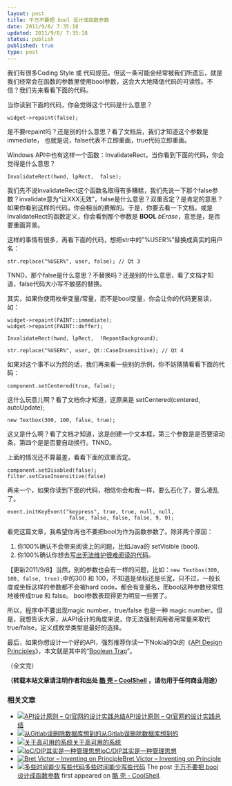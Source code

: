 ```yaml
---
layout: post
title: 千万不要把 bool 设计成函数参数
date: 2011/9/8/ 7:35:18
updated: 2011/9/8/ 7:35:18
status: publish
published: true
type: post
---
```


我们有很多Coding Style 或 代码规范。但这一条可能会经常被我们所遗忘，就是我们经常会在函数的参数里使用bool参数，这会大大地降低代码的可读性。不信？我们先来看看下面的代码。


当你读到下面的代码，你会觉得这个代码是什么意思？


`widget->repaint(false);`


是不要repaint吗？还是别的什么意思？看了文档后，我们才知道这个参数是immediate， 也就是说，false代表不立即重画，true代码立即重画。


Windows API中也有这样一个函数：InvalidateRect，当你看到下面的代码，你会觉得是什么意思？


`InvalidateRect(hwnd, lpRect,  false);`


我们先不说InvalidateRect这个函数名取得有多糟糕，我们先说一下那个false参数？invalidate意为“让XXX无效”，false是什么意思？双重否定？是肯定的意思？如果你看到这样的代码，你会相当的费解的。于是，你要去看一下文档，或是InvalidateRect的函数定义，你会看到那个参数是 **BOOL** *bErase*，意思是，是否要重画背景。


这样的事情有很多，再看下面的代码，想把str中的”%USER%”替换成真实的用户名：


`str.replace("%USER%", user, false); // Qt 3`


TNND，那个false是什么意思？不替换吗？还是别的什么意思，看了文档才知道，false代码大小写不敏感的替换。


其实，如果你使用枚举变量/常量，而不是bool变量，你会让你的代码更易读，如：




```
widget->repaint(PAINT::immediate);
widget->repaint(PAINT::deffer);

InvalidateRect(hwnd, lpRect,  !RepantBackground);

str.replace("%USER%", user, Qt::CaseInsensitive); // Qt 4
```

如果对这个事不以为然的话，我们再来看一些别的示例，你不妨猜猜看看下面的代码：


`component.setCentered(true, false);`


这什么玩意儿啊？看了文档你才知道，这原来是 setCentered(centered, autoUpdate);


`new Textbox(300, 100, false, true);`


这又是什么啊？看了文档才知道，这是创建一个文本框，第三个参数是是否要滚动条，第四个是是否要自动换行。TNND。


上面的情况还不算最差，看看下面的双重否定。



```
component.setDisabled(false);
filter.setCaseInsensitive(false)
```

再来一个，如果你读到下面的代码，相信你会和我一样，要么石化了，要么凌乱了。



```
event.initKeyEvent("keypress", true, true, null, null,
                    false, false, false, false, 9, 0); 
```

看完这篇文章，我希望你再也不要把bool为作为函数参数了。除非两个原因：


1. 你100%确认不会带来阅读上的问题，比如Java的 setVisible (bool).
2. 你100%确认你想去[写出无法维护很难阅读的代码](https://coolshell.cn/articles/4758.html "如何写出无法维护的代码")。


【更新2011/9/8】当然，别的参数也会有一样的问题，比如：`new Textbox(300, 100, false, true);`中的300 和 100，不知道是坐标还是长宽，只不过，一般长度或坐标这样的参数都不会被hard code，都会有变量名，而bool这种参数经常性地被传成true 和 false。 bool参数表现得更为明显一些罢了。


所以，程序中不要出现magic number，true/false 也是一种 magic number。但是，我想告诉大家，从API设计的角度来说，你无法强制调用者用常量来取代true/false，定义成枚举类型是最好的选择。


最后，如果你想设计一个好的API，强烈推荐你读一下Nokia的Qt的《[API Design Principles](http://qt-project.org/wiki/API-Design-Principles)》，本文就是其中的“[Boolean Trap](http://developer.qt.nokia.com/wiki/API_Design_Principles#e7794937cba47d5e9c54d50a6a32328b)”。


（全文完）



**（转载本站文章请注明作者和出处 [酷 壳 – CoolShell](https://coolshell.cn/) ，请勿用于任何商业用途）**



### 相关文章

* [![API设计原则 – Qt官网的设计实践总结](https://coolshell.cn/wp-content/uploads/2017/07/api-design-300x278-2-150x150.jpg)](https://coolshell.cn/articles/18024.html)[API设计原则 – Qt官网的设计实践总结](https://coolshell.cn/articles/18024.html)
* [![从Gitlab误删除数据库想到的](https://coolshell.cn/wp-content/uploads/2017/02/gitlab-600-150x150.jpg)](https://coolshell.cn/articles/17680.html)[从Gitlab误删除数据库想到的](https://coolshell.cn/articles/17680.html)
* [![关于高可用的系统](https://coolshell.cn/wp-content/uploads/2016/08/HighAvailability-BK-150x150.png)](https://coolshell.cn/articles/17459.html)[关于高可用的系统](https://coolshell.cn/articles/17459.html)
* [![IoC/DIP其实是一种管理思想](https://coolshell.cn/wp-content/uploads/2013/07/inverted-bookshelf_thumb-150x150.jpg)](https://coolshell.cn/articles/9949.html)[IoC/DIP其实是一种管理思想](https://coolshell.cn/articles/9949.html)
* [![Bret Victor – Inventing on Principle](https://coolshell.cn/wp-content/plugins/wordpress-23-related-posts-plugin/static/thumbs/24.jpg)](https://coolshell.cn/articles/6775.html)[Bret Victor – Inventing on Principle](https://coolshell.cn/articles/6775.html)
* [![多些时间能少写些代码](https://coolshell.cn/wp-content/plugins/wordpress-23-related-posts-plugin/static/thumbs/15.jpg)](https://coolshell.cn/articles/5686.html)[多些时间能少写些代码](https://coolshell.cn/articles/5686.html)
The post [千万不要把 bool 设计成函数参数](https://coolshell.cn/articles/5444.html) first appeared on [酷 壳 - CoolShell](https://coolshell.cn).
